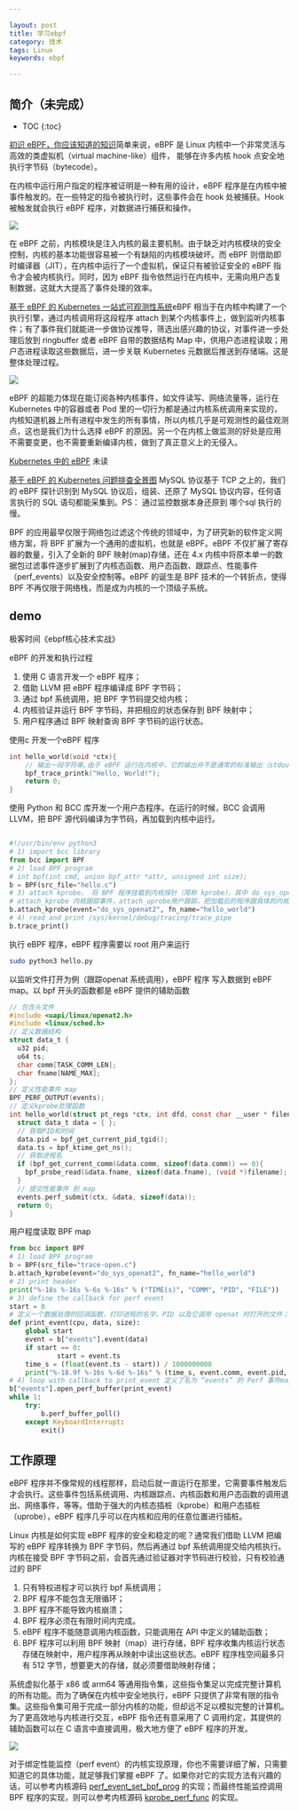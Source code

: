 ```yaml
---

layout: post
title: 学习ebpf
category: 技术
tags: Linux
keywords: ebpf

---
```


## 简介（未完成）

* TOC
{:toc}

[初识 eBPF，你应该知道的知识](https://mp.weixin.qq.com/s/Gd4kV0hnLE_yBWm_MmMEUQ)简单来说，eBPF 是 Linux 内核中一个非常灵活与高效的类虚拟机（virtual machine-like）组件， 能够在许多内核 hook 点安全地执行字节码（bytecode）。

在内核中运行用户指定的程序被证明是一种有用的设计，eBPF 程序是在内核中被事件触发的。在一些特定的指令被执行时，这些事件会在 hook 处被捕获。Hook 被触发就会执行 eBPF 程序，对数据进行捕获和操作。

![](/public/upload/linux/ebpf_overview.png)

在 eBPF 之前，内核模块是注入内核的最主要机制。由于缺乏对内核模块的安全控制，内核的基本功能很容易被一个有缺陷的内核模块破坏。而 eBPF 则借助即时编译器（JIT），在内核中运行了一个虚拟机，保证只有被验证安全的 eBPF 指令才会被内核执行。同时，因为 eBPF 指令依然运行在内核中，无需向用户态复制数据，这就大大提高了事件处理的效率。

[基于 eBPF 的 Kubernetes 一站式可观测性系统](https://mp.weixin.qq.com/s/npQg0lOjFVrIpEtu90ycZQ)eBPF 相当于在内核中构建了一个执行引擎，通过内核调用将这段程序 attach 到某个内核事件上，做到监听内核事件；有了事件我们就能进一步做协议推导，筛选出感兴趣的协议，对事件进一步处理后放到 ringbuffer 或者 eBPF 自带的数据结构 Map 中，供用户态进程读取；用户态进程读取这些数据后，进一步关联 Kubernetes 元数据后推送到存储端。这是整体处理过程。

![](/public/upload/linux/ebpf_k8s.png)

eBPF 的超能力体现在能订阅各种内核事件，如文件读写、网络流量等，运行在 Kubernetes 中的容器或者 Pod 里的一切行为都是通过内核系统调用来实现的，内核知道机器上所有进程中发生的所有事情，所以内核几乎是可观测性的最佳观测点，这也是我们为什么选择 eBPF 的原因。另一个在内核上做监测的好处是应用不需要变更，也不需要重新编译内核，做到了真正意义上的无侵入。

[Kubernetes 中的 eBPF](https://mp.weixin.qq.com/s/l3_pFwR_HB2FStO705d1DA) 未读

[基于 eBPF 的 Kubernetes 问题排查全景图](https://mp.weixin.qq.com/s/lK4yXuZOy6bS6qPe2pxD7A) MySQL 协议基于 TCP 之上的，我们的 eBPF 探针识别到 MySQL 协议后，组装、还原了 MySQL 协议内容，任何语言执行的 SQL 语句都能采集到。PS： 通过监控数据本身还原到 哪个sql 执行的慢。


BPF 的应用最早仅限于网络包过滤这个传统的领域中，为了研究新的软件定义网络方案，将 BPF 扩展为一个通用的虚拟机，也就是 eBPF。eBPF 不仅扩展了寄存器的数量，引入了全新的 BPF 映射(map)存储，还在 4.x 内核中将原本单一的数据包过滤事件逐步扩展到了内核态函数、用户态函数、跟踪点、性能事件（perf_events）以及安全控制等。eBPF 的诞生是 BPF 技术的一个转折点，使得 BPF 不再仅限于网络栈，而是成为内核的一个顶级子系统。



## demo

极客时间《ebpf核心技术实战》

eBPF 的开发和执行过程
1. 使用 C 语言开发一个 eBPF 程序；
2. 借助 LLVM 把 eBPF 程序编译成 BPF 字节码；
3. 通过 bpf 系统调用，把 BPF 字节码提交给内核；
4. 内核验证并运行 BPF 字节码，并把相应的状态保存到 BPF 映射中；
5. 用户程序通过 BPF 映射查询 BPF 字节码的运行状态。

使用c 开发一个eBPF 程序

```c
int hello_world(void *ctx){
    // 输出一段字符串,由于 eBPF 运行在内核中，它的输出并不是通常的标准输出（stdout），而是内核调试文件 /sys/kernel/debug/tracing/trace_pipe 
    bpf_trace_printk("Hello, World!");
    return 0;
}
```
使用 Python 和 BCC 库开发一个用户态程序。在运行的时候，BCC 会调用 LLVM，把 BPF 源代码编译为字节码，再加载到内核中运行。
```python

#!/usr/bin/env python3
# 1) import bcc library
from bcc import BPF
# 2) load BPF program
# int bpf(int cmd, union bpf_attr *attr, unsigned int size);
b = BPF(src_file="hello.c")
# 3) attach kprobe， 将 BPF 程序挂载到内核探针（简称 kprobe），其中 do_sys_openat2() 是系统调用 openat() 在内核中的实现；
# attach_kprobe 内核跟踪事件，attach_uprobe用户跟踪，把加载后的程序跟具体的内核函数调用事件进行绑定，将 BPF 程序绑定到性能监控事件（perf event）。
b.attach_kprobe(event="do_sys_openat2", fn_name="hello_world")
# 4) read and print /sys/kernel/debug/tracing/trace_pipe
b.trace_print()
```
执行 eBPF 程序，eBPF 程序需要以 root 用户来运行
```sh
sudo python3 hello.py
```



以监听文件打开为例（跟踪openat 系统调用），eBPF 程序 写入数据到 eBPF map。以 bpf 开头的函数都是 eBPF 提供的辅助函数

```c
// 包含头文件
#include <uapi/linux/openat2.h>
#include <linux/sched.h>
// 定义数据结构
struct data_t {
  u32 pid;
  u64 ts;
  char comm[TASK_COMM_LEN];
  char fname[NAME_MAX];
};
// 定义性能事件 map
BPF_PERF_OUTPUT(events);
// 定义kprobe处理函数
int hello_world(struct pt_regs *ctx, int dfd, const char __user * filename, struct open_how *how){
  struct data_t data = { };
  // 获取PID和时间
  data.pid = bpf_get_current_pid_tgid();
  data.ts = bpf_ktime_get_ns();
  // 获取进程名
  if (bpf_get_current_comm(&data.comm, sizeof(data.comm)) == 0){
    bpf_probe_read(&data.fname, sizeof(data.fname), (void *)filename);
  }
  // 提交性能事件 到 map
  events.perf_submit(ctx, &data, sizeof(data));
  return 0;
}
```
用户程度读取 BPF map
```python
from bcc import BPF
# 1) load BPF program
b = BPF(src_file="trace-open.c")
b.attach_kprobe(event="do_sys_openat2", fn_name="hello_world")
# 2) print header
print("%-18s %-16s %-6s %-16s" % ("TIME(s)", "COMM", "PID", "FILE"))
# 3) define the callback for perf event
start = 0
# 定义一个数据处理的回调函数，打印进程的名字、PID 以及它调用 openat 时打开的文件；
def print_event(cpu, data, size):
    global start
    event = b["events"].event(data)
    if start == 0:
            start = event.ts
    time_s = (float(event.ts - start)) / 1000000000
    print("%-18.9f %-16s %-6d %-16s" % (time_s, event.comm, event.pid, event.fname))
# 4) loop with callback to print_event 定义了名为 “events” 的 Perf 事件map，而后通过一个循环调用 perf_buffer_poll 读取map的内容，并执行回调函数输出进程信息。
b["events"].open_perf_buffer(print_event)
while 1:
    try:
        b.perf_buffer_poll()
    except KeyboardInterrupt:
        exit()
```

## 工作原理


eBPF 程序并不像常规的线程那样，启动后就一直运行在那里，它需要事件触发后才会执行。这些事件包括系统调用、内核跟踪点、内核函数和用户态函数的调用退出、网络事件，等等。借助于强大的内核态插桩（kprobe）和用户态插桩（uprobe），eBPF 程序几乎可以在内核和应用的任意位置进行插桩。

Linux 内核是如何实现 eBPF 程序的安全和稳定的呢？通常我们借助 LLVM 把编写的 eBPF 程序转换为 BPF 字节码，然后再通过 bpf 系统调用提交给内核执行。内核在接受 BPF 字节码之前，会首先通过验证器对字节码进行校验，只有校验通过的 BPF 
1. 只有特权进程才可以执行 bpf 系统调用；
2. BPF 程序不能包含无限循环；
3. BPF 程序不能导致内核崩溃；
4. BPF 程序必须在有限时间内完成。
4. eBPF 程序不能随意调用内核函数，只能调用在 API 中定义的辅助函数；
5. BPF 程序可以利用 BPF 映射（map）进行存储，BPF 程序收集内核运行状态存储在映射中，用户程序再从映射中读出这些状态。eBPF 程序栈空间最多只有 512 字节，想要更大的存储，就必须要借助映射存储；

系统虚拟化基于 x86 或 arm64 等通用指令集，这些指令集足以完成完整计算机的所有功能。而为了确保在内核中安全地执行，eBPF 只提供了非常有限的指令集。这些指令集可用于完成一部分内核的功能，但却远不足以模拟完整的计算机。为了更高效地与内核进行交互，eBPF 指令还有意采用了 C 调用约定，其提供的辅助函数可以在 C 语言中直接调用，极大地方便了 eBPF 程序的开发。

![](/public/upload/linux/ebpf_runtime.png)

对于绑定性能监控（perf event）的内核实现原理，你也不需要详细了解，只需要知道它的具体功能，就足够我们掌握 eBPF 了。如果你对它的实现方法有兴趣的话，可以参考内核源码 [perf_event_set_bpf_prog](https://time.geekbang.org/column/article/481889#:~:text=perf_event_set_bpf_prog) 的实现；而最终性能监控调用 BPF 程序的实现，则可以参考内核源码 [kprobe_perf_func](https://time.geekbang.org/column/article/481889#:~:text=%E5%86%85%E6%A0%B8%E6%BA%90%E7%A0%81-,kprobe_perf_func,-%E7%9A%84%E5%AE%9E%E7%8E%B0%E3%80%82) 的实现。